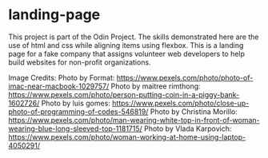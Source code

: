 # landing-page

This project is part of the Odin Project. The skills demonstrated here are the use of html and css while aligning items using flexbox. This is a landing page for a fake company that assigns volunteer web developers to help build websites for non-profit organizations.


Image Credits:
Photo by Format: https://www.pexels.com/photo/photo-of-imac-near-macbook-1029757/
Photo by maitree rimthong: https://www.pexels.com/photo/person-putting-coin-in-a-piggy-bank-1602726/
Photo by luis gomes: https://www.pexels.com/photo/close-up-photo-of-programming-of-codes-546819/
Photo by Christina Morillo: https://www.pexels.com/photo/man-wearing-white-top-in-front-of-woman-wearing-blue-long-sleeved-top-1181715/
Photo by Vlada Karpovich: https://www.pexels.com/photo/woman-working-at-home-using-laptop-4050291/